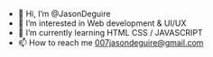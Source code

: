 - 👋 Hi, I’m @JasonDeguire
- 👀 I’m interested in Web development & UI/UX
- 🌱 I’m currently learning HTML CSS / JAVASCRIPT
- 📫 How to reach me 007jasondeguire@gmail.com
